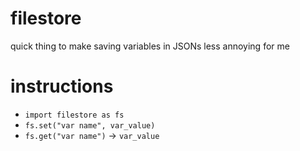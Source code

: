 # filestore
quick thing to make saving variables in JSONs less annoying for me
# instructions
- ```import filestore as fs```
- ```fs.set("var name", var_value)```
- ```fs.get("var name")``` -> ```var_value```
